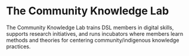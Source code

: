 # The Community Knowledge Lab

The Community Knowledge Lab trains DSL members in digital skills, supports research initiatives, and runs incubators where members learn methods and theories for centering community/indigenous knowledge practices.


